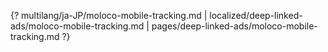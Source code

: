 {? multilang/ja-JP/moloco-mobile-tracking.md | localized/deep-linked-ads/moloco-mobile-tracking.md | pages/deep-linked-ads/moloco-mobile-tracking.md ?}
